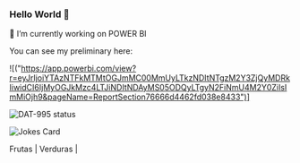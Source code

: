 ### Hello World 👋

🔭  I’m currently working on POWER BI

You can see my preliminary here:

![("https://app.powerbi.com/view?r=eyJrIjoiYTAzNTFkMTMtOGJmMC00MmUyLTkzNDItNTgzM2Y3ZjQyMDRkIiwidCI6IjMyOGJkMzc4LTJiNDItNDAyMS05ODQyLTgyN2FiNmU4M2Y0ZiIsImMiOjh9&pageName=ReportSection76666d4462fd038e8433")]

![DAT-995 status](https://github-readme-stats.vercel.app/api?username=DAT-995&show_icons=true&locale=en)

![Jokes Card](https://readme-jokes.vercel.app/api)

Frutas | Verduras
       |

